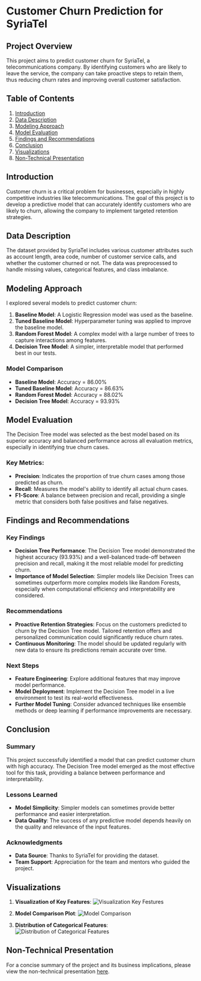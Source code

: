# Customer Churn Prediction for SyriaTel

## Project Overview

This project aims to predict customer churn for SyriaTel, a telecommunications company. By identifying customers who are likely to leave the service, the company can take proactive steps to retain them, thus reducing churn rates and improving overall customer satisfaction.

## Table of Contents

1. [Introduction](#introduction)
2. [Data Description](#data-description)
3. [Modeling Approach](#modeling-approach)
4. [Model Evaluation](#model-evaluation)
5. [Findings and Recommendations](#findings-and-recommendations)
6. [Conclusion](#conclusion)
7. [Visualizations](#visualizations)
8. [Non-Technical Presentation](#non-technical-presentation)

## Introduction

Customer churn is a critical problem for businesses, especially in highly competitive industries like telecommunications. The goal of this project is to develop a predictive model that can accurately identify customers who are likely to churn, allowing the company to implement targeted retention strategies.

## Data Description

The dataset provided by SyriaTel includes various customer attributes such as account length, area code, number of customer service calls, and whether the customer churned or not. The data was preprocessed to handle missing values, categorical features, and class imbalance.

## Modeling Approach

I explored several models to predict customer churn:

1. **Baseline Model**: A Logistic Regression model was used as the baseline.
2. **Tuned Baseline Model**: Hyperparameter tuning was applied to improve the baseline model.
3. **Random Forest Model**: A complex model with a large number of trees to capture interactions among features.
4. **Decision Tree Model**: A simpler, interpretable model that performed best in our tests.

### Model Comparison

- **Baseline Model**: Accuracy = 86.00%
- **Tuned Baseline Model**: Accuracy = 86.63%
- **Random Forest Model**: Accuracy = 88.02%
- **Decision Tree Model**: Accuracy = 93.93%

## Model Evaluation

The Decision Tree model was selected as the best model based on its superior accuracy and balanced performance across all evaluation metrics, especially in identifying true churn cases. 

### Key Metrics:
- **Precision**: Indicates the proportion of true churn cases among those predicted as churn.
- **Recall**: Measures the model's ability to identify all actual churn cases.
- **F1-Score**: A balance between precision and recall, providing a single metric that considers both false positives and false negatives.

## Findings and Recommendations

### Key Findings

- **Decision Tree Performance**: The Decision Tree model demonstrated the highest accuracy (93.93%) and a well-balanced trade-off between precision and recall, making it the most reliable model for predicting churn.
- **Importance of Model Selection**: Simpler models like Decision Trees can sometimes outperform more complex models like Random Forests, especially when computational efficiency and interpretability are considered.

### Recommendations

- **Proactive Retention Strategies**: Focus on the customers predicted to churn by the Decision Tree model. Tailored retention offers and personalized communication could significantly reduce churn rates.
- **Continuous Monitoring**: The model should be updated regularly with new data to ensure its predictions remain accurate over time.

### Next Steps

- **Feature Engineering**: Explore additional features that may improve model performance.
- **Model Deployment**: Implement the Decision Tree model in a live environment to test its real-world effectiveness.
- **Further Model Tuning**: Consider advanced techniques like ensemble methods or deep learning if performance improvements are necessary.

## Conclusion

### Summary

This project successfully identified a model that can predict customer churn with high accuracy. The Decision Tree model emerged as the most effective tool for this task, providing a balance between performance and interpretability.

### Lessons Learned

- **Model Simplicity**: Simpler models can sometimes provide better performance and easier interpretation.
- **Data Quality**: The success of any predictive model depends heavily on the quality and relevance of the input features.

### Acknowledgments

- **Data Source**: Thanks to SyriaTel for providing the dataset.
- **Team Support**: Appreciation for the team and mentors who guided the project.

## Visualizations

1. **Visualization of Key Features**:
   ![Visualization Key Festures]("C:\Users\USER\OneDrive\Pictures\Visualization_of_Key_Festures.png")

2. **Model Comparison Plot**:
   ![Model Comparison]("C:\Users\USER\OneDrive\Pictures\Model_Comparison_Plot.png")

3. **Distribution of Categorical Features**:
   ![Distribution of Categorical Features]("C:\Users\USER\OneDrive\Pictures\Distribution_of_Categorical_Features.png")

## Non-Technical Presentation

For a concise summary of the project and its business implications, please view the non-technical presentation [here](link_to_presentation).
